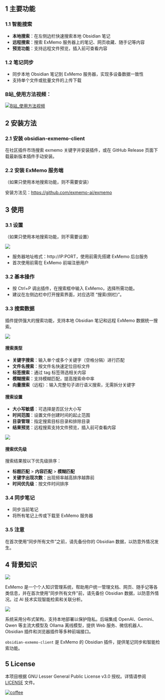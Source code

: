 ## 1 主要功能

### 1.1 智能搜索

* **本地搜索**：在左侧边栏快速搜索本地 Obsidian 笔记
* **远程搜索**：搜索 ExMemo 服务器上的笔记、网页收藏、随手记等内容
* **预览功能**：支持远程文件预览，插入前可查看内容

### 1.2 笔记同步

* 同步本地 Obsidian 笔记到 ExMemo 服务器，实现多设备数据一致性
* 支持单个文件或批量文件的上传下载

### B站_使用方法视频：

[![B站_使用方法视频](./images/video.png)](https://www.bilibili.com/video/BV1Gm8CzNEjt/)

## 2 安装方法

### 2.1 安装 obsidian-exmemo-client

在社区插件市场搜索 exmemo 关键字并安装插件，或在 GitHub Release 页面下载最新版本插件手动安装。

### 2.2 安装 ExMemo 服务端

（如果只使用本地搜索功能，则不需要安装）

安装方法见：https://github.com/exmemo-ai/exmemo

## 3 使用

### 3.1 设置

（如果只使用本地搜索功能，则不需要设置）

![](./images/setting.png)

- 服务器地址格式：http://IP:PORT，使用前需先搭建 ExMemo 后台服务
- 首次使用前需在 ExMemo 前端注册用户

### 3.2 基本操作

- 按 Ctrl+P 调出插件，在搜索框中输入 ExMemo，选择所需功能。
- 建议在左侧边栏中打开搜索界面，对应选项 “搜索(侧栏)”。

### 3.3 搜索数据

插件提供强大的搜索功能，支持本地 Obsidian 笔记和远程 ExMemo 数据统一搜索。

![](./images/search.png)

#### 搜索类型
* **关键字搜索**：输入单个或多个关键字（空格分隔）进行匹配
* **文件名搜索**：按文件名快速定位目标文件
* **标签搜索**：通过 tag 标签筛选相关内容
* **模糊搜索**：支持模糊匹配，提高搜索命中率
* **向量搜索**（远程）：输入完整句子进行语义搜索，无需拆分关键字

#### 搜索设置
* **大小写敏感**：可选择是否区分大小写
* **时间范围**：设置文件创建时间的起止范围
* **目录管理**：指定搜索目标目录和排除目录
* **结果预览**：远程搜索支持文件预览，插入前可查看内容

![](./images/viewer.png)

#### 搜索优先级
搜索结果按以下优先级排序：
* **标题匹配** > **内容匹配** > **模糊匹配**
* **关键字出现次数**：出现频率越高排序越靠前
* **时间优先级**：按文件时间排序

### 3.4 同步笔记

* 同步当前笔记
* 将所有笔记上传或下载至 ExMemo 服务器

### 3.5 注意

在首次使用“同步所有文件”之前，请先备份你的 Obsidian 数据，以防意外情况发生。

## 4 背景知识

![](./images/img1.png)

ExMemo 是一个个人知识管理系统，帮助用户统一管理文档、网页、随手记等各类信息，并在首次使用"同步所有文件"前，请先备份 Obsidian 数据，以防意外情况。过 AI 技术实现智能检索和关联分析。

![](./images/img2.png)

系统采用分布式架构，支持本地部署以保护隐私。后端集成 OpenAI、Gemini、Qwen 等主流大模型及 Ollama 离线模型，提供 Web 服务、微信机器人、Obsidian 插件和浏览器插件等多种前端接口。

`obsidian-exmemo-client` 是 ExMemo 的 Obsidian 插件，提供笔记同步和智能检索功能。

## 5 License

本项目根据 GNU Lesser General Public License v3.0 授权。详情请参阅 [LICENSE](./LICENSE) 文件。

[![coffee](https://img.buymeacoffee.com/button-api/?text=Buy%20me%20a%20coffee&emoji=%E2%98%95&slug=windingblack&button_colour=FFDD00&font_colour=000000&font_family=Comic&outline_colour=000000&coffee_colour=ffffff)](https://buymeacoffee.com/xieyan0811y)
